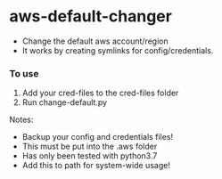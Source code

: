# aws-default-changer
* Change the default aws account/region 
* It works by creating symlinks for config/credentials.

### To use
1. Add your cred-files to the cred-files folder
2. Run change-default.py

Notes: 
  * Backup your config and credentials files!
  * This must be put into the .aws folder
  * Has only been tested with python3.7
  * Add this to path for system-wide usage!
